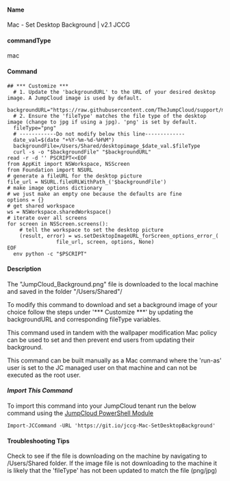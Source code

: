 #### Name

Mac - Set Desktop Background | v2.1 JCCG

#### commandType

mac

#### Command

```
## *** Customize ***
  # 1. Update the 'backgroundURL' to the URL of your desired desktop image. A JumpCloud image is used by default.
  backgroundURL="https://raw.githubusercontent.com/TheJumpCloud/support/master/PowerShell/JumpCloud%20Commands%20Gallery/Files/JumpCloud_Background.png"
  # 2. Ensure the 'fileType' matches the file type of the desktop image (change to jpg if using a jpg). 'png' is set by default.
  fileType="png"
  # ------------Do not modify below this line-------------
  date_val=$(date "+%Y-%m-%d-%H%M")
  backgroundFile=/Users/Shared/desktopimage_$date_val.$fileType
  curl -s -o "$backgroundFile" "$backgroundURL"
read -r -d '' PSCRIPT<<EOF
from AppKit import NSWorkspace, NSScreen
from Foundation import NSURL
# generate a fileURL for the desktop picture
file_url = NSURL.fileURLWithPath_('$backgroundFile')
# make image options dictionary
# we just make an empty one because the defaults are fine
options = {}
# get shared workspace
ws = NSWorkspace.sharedWorkspace()
# iterate over all screens
for screen in NSScreen.screens():
    # tell the workspace to set the desktop picture
    (result, error) = ws.setDesktopImageURL_forScreen_options_error_(
                file_url, screen, options, None)
EOF
  env python -c "$PSCRIPT"
```

#### Description

The "JumpCloud_Background.png" file is downloaded to the local machine and saved in the folder "/Users/Shared"/

To modify this command to download and set a background image of your choice follow the steps under '*** Customize ***' by updating the backgroundURL and corresponding fileType variables.

This command used in tandem with the wallpaper modification Mac policy can be used to set and then prevent end users from updating their background.

This command can be built manually as a Mac command where the 'run-as' user is set to the JC managed user on that machine and can not be executed as the root user.

#### *Import This Command*

To import this command into your JumpCloud tenant run the below command using the [JumpCloud PowerShell Module](https://github.com/TheJumpCloud/support/wiki/Installing-the-JumpCloud-PowerShell-Module)

```
Import-JCCommand -URL 'https://git.io/jccg-Mac-SetDesktopBackground'
```

#### **Troubleshooting Tips**

Check to see if the file is downloading on the machine by navigating to /Users/Shared folder.
If the image file is not downloading to the machine it is likely that the 'fileType' has not been updated to match the file (png/jpg)
